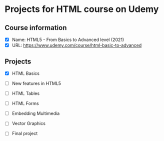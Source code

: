 # Projects for HTML course on Udemy

## Course information
- [x] Name: HTML5 - From Basics to Advanced level (2021)
- [x] URL: https://www.udemy.com/course/html-basic-to-advanced

## Projects
- [x] HTML Basics
- [ ] New features in HTML5
- [ ] HTML Tables
- [ ] HTML Forms
- [ ] Embedding Multimedia
- [ ] Vector Graphics
- [ ] Final project

